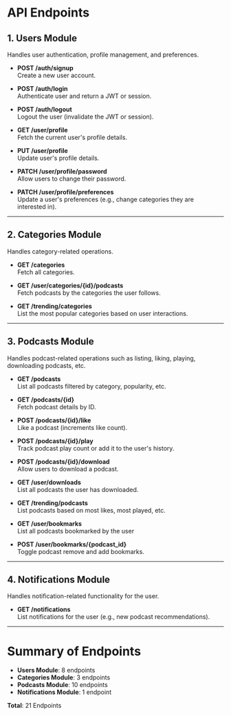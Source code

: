 # API Endpoints

## 1. Users Module
Handles user authentication, profile management, and preferences.

- **POST /auth/signup**  
  Create a new user account.
  
- **POST /auth/login**  
  Authenticate user and return a JWT or session.
  
- **POST /auth/logout**  
  Logout the user (invalidate the JWT or session).
 
- **GET /user/profile**  
  Fetch the current user's profile details.
  
- **PUT /user/profile**  
  Update user's profile details.
  
- **PATCH /user/profile/password**  
  Allow users to change their password.
  
- **PATCH /user/profile/preferences**  
  Update a user's preferences (e.g., change categories they are interested in).

---

## 2. Categories Module
Handles category-related operations.

- **GET /categories**  
  Fetch all categories.

- **GET /user/categories/{id}/podcasts**  
  Fetch podcasts by the categories the user follows.

- **GET /trending/categories**  
  List the most popular categories based on user interactions.

---

## 3. Podcasts Module
Handles podcast-related operations such as listing, liking, playing, downloading podcasts, etc.

- **GET /podcasts**  
  List all podcasts filtered by category, popularity, etc.

- **GET /podcasts/{id}**  
  Fetch podcast details by ID.

- **POST /podcasts/{id}/like**  
  Like a podcast (increments like count).

- **POST /podcasts/{id}/play**  
  Track podcast play count or add it to the user's history.

- **POST /podcasts/{id}/download**  
  Allow users to download a podcast.

- **GET /user/downloads**  
  List all podcasts the user has downloaded.

- **GET /trending/podcasts**  
  List podcasts based on most likes, most played, etc.

- **GET /user/bookmarks**  
  List all podcasts bookmarked by the user

- **POST /user/bookmarks/{podcast_id}**  
  Toggle podcast remove and add bookmarks.
---

## 4. Notifications Module
Handles notification-related functionality for the user.

- **GET /notifications**  
  List notifications for the user (e.g., new podcast recommendations).

---

# Summary of Endpoints

- **Users Module**: 8 endpoints
- **Categories Module**: 3 endpoints
- **Podcasts Module**: 10 endpoints
- **Notifications Module**: 1 endpoint

**Total**: 21 Endpoints
